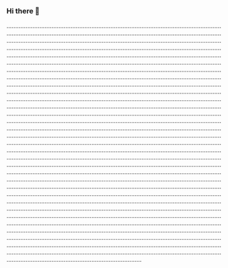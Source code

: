 ### Hi there 👋

..............................................................................................................................................................................................................................................................................................................................................................................................................................................................................................................................................................................................................................................................................................................................................................................................................................................................................................................................................................................................................................................................................................................................................................................................................................................................................................................................................................................................................................................................................................................................................................................................................................................................................................................................................................................................................................................................................................................................................................................................................................................................................................................................................................................................................................................................................................................................................................................................................................................................................................................................................................................................................................................................................................................................................................................................................................................................................................................................................................................................................................................................................................................................................................................................................................................................................................................................................................................................................................................................................................................................................................................................................................................................................................................................................................................................................................................................................................................................................................................................................................................................................................................................................................................................................